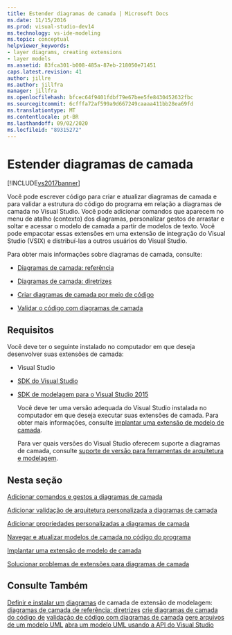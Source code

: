 ```yaml
---
title: Estender diagramas de camada | Microsoft Docs
ms.date: 11/15/2016
ms.prod: visual-studio-dev14
ms.technology: vs-ide-modeling
ms.topic: conceptual
helpviewer_keywords:
- layer diagrams, creating extensions
- layer models
ms.assetid: 83fca301-b008-485a-87eb-218050e71451
caps.latest.revision: 41
author: jillre
ms.author: jillfra
manager: jillfra
ms.openlocfilehash: bfcec64f9401fdbf79e67bee5fe8430452632fbc
ms.sourcegitcommit: 6cfffa72af599a9d667249caaaa411bb28ea69fd
ms.translationtype: MT
ms.contentlocale: pt-BR
ms.lasthandoff: 09/02/2020
ms.locfileid: "89315272"
---
```

# <a name="extend-layer-diagrams"></a>Estender diagramas de camada
[!INCLUDE[vs2017banner](../includes/vs2017banner.md)]

Você pode escrever código para criar e atualizar diagramas de camada e para validar a estrutura do código do programa em relação a diagramas de camada no Visual Studio. Você pode adicionar comandos que aparecem no menu de atalho (contexto) dos diagramas, personalizar gestos de arrastar e soltar e acessar o modelo de camada a partir de modelos de texto. Você pode empacotar essas extensões em uma extensão de integração do Visual Studio (VSIX) e distribuí-las a outros usuários do Visual Studio.

 Para obter mais informações sobre diagramas de camada, consulte:

- [Diagramas de camada: referência](../modeling/layer-diagrams-reference.md)

- [Diagramas de camada: diretrizes](../modeling/layer-diagrams-guidelines.md)

- [Criar diagramas de camada por meio de código](../modeling/create-layer-diagrams-from-your-code.md)

- [Validar o código com diagramas de camada](../modeling/validate-code-with-layer-diagrams.md)

## <a name="requirements"></a><a name="prereqs"></a> Requisitos
 Você deve ter o seguinte instalado no computador em que deseja desenvolver suas extensões de camada:

- Visual Studio

- [SDK do Visual Studio](../extensibility/visual-studio-sdk.md)

- [SDK de modelagem para o Visual Studio 2015](https://www.microsoft.com/download/details.aspx?id=48148)

  Você deve ter uma versão adequada do Visual Studio instalada no computador em que deseja executar suas extensões de camada. Para obter mais informações, consulte [implantar uma extensão de modelo de camada](../modeling/deploy-a-layer-model-extension.md).

  Para ver quais versões do Visual Studio oferecem suporte a diagramas de camada, consulte [suporte de versão para ferramentas de arquitetura e modelagem](../modeling/what-s-new-for-design-in-visual-studio.md#VersionSupport).

## <a name="in-this-section"></a>Nesta seção
 [Adicionar comandos e gestos a diagramas de camada](../modeling/add-commands-and-gestures-to-layer-diagrams.md)

 [Adicionar validação de arquitetura personalizada a diagramas de camada](../modeling/add-custom-architecture-validation-to-layer-diagrams.md)

 [Adicionar propriedades personalizadas a diagramas de camada](../modeling/add-custom-properties-to-layer-diagrams.md)

 [Navegar e atualizar modelos de camada no código do programa](../modeling/navigate-and-update-layer-models-in-program-code.md)

 [Implantar uma extensão de modelo de camada](../modeling/deploy-a-layer-model-extension.md)

 [Solucionar problemas de extensões para diagramas de camada](../modeling/troubleshoot-extensions-for-layer-diagrams.md)

## <a name="see-also"></a>Consulte Também
 [Definir e instalar um](../modeling/define-and-install-a-modeling-extension.md) [diagramas](../modeling/layer-diagrams-reference.md) de camada de extensão de modelagem: [diagramas de camada de referência: diretrizes](../modeling/layer-diagrams-guidelines.md) [crie diagramas de camada do código de](../modeling/create-layer-diagrams-from-your-code.md) [validação de código com diagramas de camada](../modeling/validate-code-with-layer-diagrams.md) [gere arquivos de um modelo UML](../modeling/generate-files-from-a-uml-model.md) [abra um modelo UML usando a API do Visual Studio](../modeling/open-a-uml-model-by-using-the-visual-studio-api.md)
